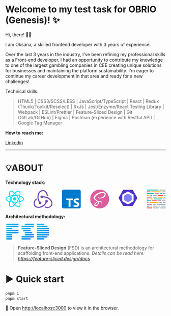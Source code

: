 # Welcome to my test task for OBRIO (Genesis)! ✨

Hi, there! 👋🏻

I am Oksana, a skilled frontend developer with 3 years of experience.

Over the last 3 years in the industry, I've been refining my professional skills as a Front-end developer. I had an opportunity to contribute my knowledge to one of the largest gambling companies in CEE creating unique solutions for businesses and maintaining the platform sustainability. I'm eager to continue my career development in that area and ready for a new challenges!

Technical skills:

>HTML5 | CSS3/SCSS/LESS | JavaScript/TypeScript |
React | Redux (Thunk/Toolkit/Reselect) | RxJs |
Jest/Enzyme/React Testing Library | Webpack 
| ESLint/Prettier | Feature-Sliced Design | 
Git (GitLab/GitHub) | Figma | Postman (experience with Restful API) | Google Tag Manager

**How to reach me:**

[Linkedin](https://www.linkedin.com/in/oksana-karachun)
***

# 💡ABOUT

**Technology stack:**

![img.png](src/app/icons/img.png)

**Architectural methodology:**

![img_1.png](src/app/icons/img_1.png)
> **Feature-Sliced Design** (FSD) is an architectural methodology for scaffolding front-end applications.
> *Details can be read here:* *https://feature-sliced.design/docs*

# ▶️ Quick start

    pnpm i
    pnpm start

🚀 Open [http://localhost:3000](http://localhost:3000) to view it in the browser.

